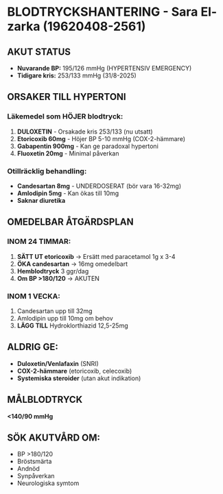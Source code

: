 # BLODTRYCKSHANTERING - Sara El-zarka (19620408-2561)

## AKUT STATUS
- **Nuvarande BP:** 195/126 mmHg (HYPERTENSIV EMERGENCY)
- **Tidigare kris:** 253/133 mmHg (31/8-2025)

## ORSAKER TILL HYPERTONI

### Läkemedel som HÖJER blodtryck:
1. **DULOXETIN** - Orsakade kris 253/133 (nu utsatt)
2. **Etoricoxib 60mg** - Höjer BP 5-10 mmHg (COX-2-hämmare)
3. **Gabapentin 900mg** - Kan ge paradoxal hypertoni
4. **Fluoxetin 20mg** - Minimal påverkan

### Otillräcklig behandling:
- **Candesartan 8mg** - UNDERDOSERAT (bör vara 16-32mg)
- **Amlodipin 5mg** - Kan ökas till 10mg
- **Saknar diuretika**

## OMEDELBAR ÅTGÄRDSPLAN

### INOM 24 TIMMAR:
1. **SÄTT UT etoricoxib** → Ersätt med paracetamol 1g x 3-4
2. **ÖKA candesartan** → 16mg omedelbart
3. **Hemblodtryck** 3 ggr/dag
4. **Om BP >180/120** → AKUTEN

### INOM 1 VECKA:
1. Candesartan upp till 32mg
2. Amlodipin upp till 10mg om behov
3. **LÄGG TILL** Hydroklorthiazid 12,5-25mg

## ALDRIG GE:
- **Duloxetin/Venlafaxin** (SNRI)
- **COX-2-hämmare** (etoricoxib, celecoxib)
- **Systemiska steroider** (utan akut indikation)

## MÅLBLODTRYCK
**<140/90 mmHg**

## SÖK AKUTVÅRD OM:
- BP >180/120
- Bröstsmärta
- Andnöd
- Synpåverkan
- Neurologiska symtom